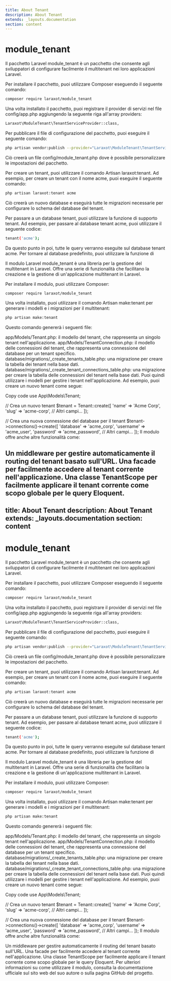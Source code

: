 ```yaml
---
title: About Tenant
description: About Tenant
extends: _layouts.documentation
section: content
---
```


# module_tenant

Il pacchetto Laravel module_tenant è un pacchetto che consente agli sviluppatori di configurare facilmente il multitenant nei loro applicazioni Laravel.

Per installare il pacchetto, puoi utilizzare Composer eseguendo il seguente comando:
```bash
composer require laraxot/module_tenant
```

Una volta installato il pacchetto, puoi registrare il provider di servizi nel file config/app.php aggiungendo la seguente riga all'array providers:

```bash
Laraxot\ModuleTenant\TenantServiceProvider::class,
```

Per pubblicare il file di configurazione del pacchetto, puoi eseguire il seguente comando:

```bash
php artisan vendor:publish --provider="Laraxot\ModuleTenant\TenantServiceProvider"
```

Ciò creerà un file config/module_tenant.php dove è possibile personalizzare le impostazioni del pacchetto.

Per creare un tenant, puoi utilizzare il comando Artisan laraxot:tenant. Ad esempio, per creare un tenant con il nome acme, puoi eseguire il seguente comando:

```bash
php artisan laraxot:tenant acme
```

Ciò creerà un nuovo database e eseguirà tutte le migrazioni necessarie per configurare lo schema del database del tenant.

Per passare a un database tenant, puoi utilizzare la funzione di supporto tenant. Ad esempio, per passare al database tenant acme, puoi utilizzare il seguente codice:

```bash
tenant('acme');
```
Da questo punto in poi, tutte le query verranno eseguite sul database tenant acme. Per tornare al database predefinito, puoi utilizzare la funzione di

Il modulo Laravel module_tenant è una libreria per la gestione del multitenant in Laravel. Offre una serie di funzionalità che facilitano la creazione e la gestione di un'applicazione multitenant in Laravel.

Per installare il modulo, puoi utilizzare Composer:

```bash
composer require laraxot/module_tenant
```
Una volta installato, puoi utilizzare il comando Artisan make:tenant per generare i modelli e i migrazioni per il multitenant:

```bash
php artisan make:tenant
```
Questo comando genererà i seguenti file:

app/Models/Tenant.php: il modello del tenant, che rappresenta un singolo tenant nell'applicazione.
app/Models/TenantConnection.php: il modello delle connessioni del tenant, che rappresenta una connessione del database per un tenant specifico.
database/migrations/<timestamp>_create_tenants_table.php: una migrazione per creare la tabella dei tenant nella base dati.
database/migrations/<timestamp>_create_tenant_connections_table.php: una migrazione per creare la tabella delle connessioni del tenant nella base dati.
Puoi quindi utilizzare i modelli per gestire i tenant nell'applicazione. Ad esempio, puoi creare un nuovo tenant come segue:

Copy code
use App\Models\Tenant;

// Crea un nuovo tenant
$tenant = Tenant::create([
    'name' => 'Acme Corp',
    'slug' => 'acme-corp',
    // Altri campi...
]);

// Crea una nuova connessione del database per il tenant
$tenant->connections()->create([
    'database' => 'acme_corp',
    'username' => 'acme_user',
    'password' => 'acme_password',
    // Altri campi...
]);
Il modulo offre anche altre funzionalità come:

Un middleware per gestire automaticamente il routing del tenant basato sull'URL.
Una facade per facilmente accedere al tenant corrente nell'applicazione.
Una classe TenantScope per facilmente applicare il tenant corrente come scopo globale per le query Eloquent.
---
title: About Tenant
description: About Tenant
extends: _layouts.documentation
section: content
---

# module_tenant

Il pacchetto Laravel module_tenant è un pacchetto che consente agli sviluppatori di configurare facilmente il multitenant nei loro applicazioni Laravel.

Per installare il pacchetto, puoi utilizzare Composer eseguendo il seguente comando:
```bash
composer require laraxot/module_tenant
```

Una volta installato il pacchetto, puoi registrare il provider di servizi nel file config/app.php aggiungendo la seguente riga all'array providers:

```bash
Laraxot\ModuleTenant\TenantServiceProvider::class,
```

Per pubblicare il file di configurazione del pacchetto, puoi eseguire il seguente comando:

```bash
php artisan vendor:publish --provider="Laraxot\ModuleTenant\TenantServiceProvider"
```

Ciò creerà un file config/module_tenant.php dove è possibile personalizzare le impostazioni del pacchetto.

Per creare un tenant, puoi utilizzare il comando Artisan laraxot:tenant. Ad esempio, per creare un tenant con il nome acme, puoi eseguire il seguente comando:

```bash
php artisan laraxot:tenant acme
```

Ciò creerà un nuovo database e eseguirà tutte le migrazioni necessarie per configurare lo schema del database del tenant.

Per passare a un database tenant, puoi utilizzare la funzione di supporto tenant. Ad esempio, per passare al database tenant acme, puoi utilizzare il seguente codice:

```bash
tenant('acme');
```
Da questo punto in poi, tutte le query verranno eseguite sul database tenant acme. Per tornare al database predefinito, puoi utilizzare la funzione di

Il modulo Laravel module_tenant è una libreria per la gestione del multitenant in Laravel. Offre una serie di funzionalità che facilitano la creazione e la gestione di un'applicazione multitenant in Laravel.

Per installare il modulo, puoi utilizzare Composer:

```bash
composer require laraxot/module_tenant
```
Una volta installato, puoi utilizzare il comando Artisan make:tenant per generare i modelli e i migrazioni per il multitenant:

```bash
php artisan make:tenant
```
Questo comando genererà i seguenti file:

app/Models/Tenant.php: il modello del tenant, che rappresenta un singolo tenant nell'applicazione.
app/Models/TenantConnection.php: il modello delle connessioni del tenant, che rappresenta una connessione del database per un tenant specifico.
database/migrations/<timestamp>_create_tenants_table.php: una migrazione per creare la tabella dei tenant nella base dati.
database/migrations/<timestamp>_create_tenant_connections_table.php: una migrazione per creare la tabella delle connessioni del tenant nella base dati.
Puoi quindi utilizzare i modelli per gestire i tenant nell'applicazione. Ad esempio, puoi creare un nuovo tenant come segue:

Copy code
use App\Models\Tenant;

// Crea un nuovo tenant
$tenant = Tenant::create([
    'name' => 'Acme Corp',
    'slug' => 'acme-corp',
    // Altri campi...
]);

// Crea una nuova connessione del database per il tenant
$tenant->connections()->create([
    'database' => 'acme_corp',
    'username' => 'acme_user',
    'password' => 'acme_password',
    // Altri campi...
]);
Il modulo offre anche altre funzionalità come:

Un middleware per gestire automaticamente il routing del tenant basato sull'URL.
Una facade per facilmente accedere al tenant corrente nell'applicazione.
Una classe TenantScope per facilmente applicare il tenant corrente come scopo globale per le query Eloquent.
Per ulteriori informazioni su come utilizzare il modulo, consulta la documentazione ufficiale sul sito web del suo autore o sulla pagina GitHub del progetto.